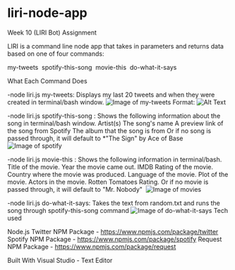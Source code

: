 # liri-node-app
 Week 10 (LIRI Bot) Assignment
 
 LIRI is a command line node app that takes in parameters and returns data based on one of four commands:
 
 my-tweets 
 spotify-this-song 
 movie-this 
 do-what-it-says 
 
 What Each Command Does
 
 -node liri.js my-tweets:
 Displays my last 20 tweets and when they were created in terminal/bash window.
 ![Image of my-tweets]((https://ryanpatrck.github.com/images/tweets.png))
 Format: ![Alt Text](url)
 
 -node liri.js spotify-this-song <song name>:
 Shows the following information about the song in terminal/bash window.
 Artist(s)
 The song's name
 A preview link of the song from Spotify
 The album that the song is from
 Or if no song is passed through, it will default to *"The Sign" by Ace of Base
 ![Image of spotify]((https://ryanpatrck.github.com/images/spotify.png))
 
 -node liri.js movie-this <movie name>:
 Shows the following information in terminal/bash.
 Title of the movie.
 Year the movie came out.
 IMDB Rating of the movie.
 Country where the movie was produced.
 Language of the movie.
 Plot of the movie.
 Actors in the movie.
 Rotten Tomatoes Rating.
 Or if no movie is passed through, it will default to "Mr. Nobody" 
 ![Image of movies]((https://ryanpatrck.github.com/images/movies.png))
 
 -node liri.js do-what-it-says:
 Takes the text from random.txt and runs the song through spotify-this-song command
  ![Image of do-what-it-says]((https://ryanpatrck.github.com/images/itsays.png))
 Tech used
 
 Node.js
 Twitter NPM Package - https://www.npmjs.com/package/twitter
 Spotify NPM Package - https://www.npmjs.com/package/spotify
 Request NPM Package - https://www.npmjs.com/package/request


Built With
Visual Studio - Text Editor

 
 

